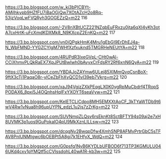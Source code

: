 https://3.bp.blogspot.com/w_ki3bPICBYt-AMjlhkypb9HZfFU7iBaOGjQw7XOtAZcH2o8Rq-53jzVoqLwFVQRyh3GOGEZzQ=m22 116

https://3.bp.blogspot.com/-2V8nXBtUCZ221NZqbEuFRxzu0jta6qXI4yKh3otA7cxHrtK-uFcXmdKDXMk8_N9KXcpZ2EnKQ=m22 117

https://3.bp.blogspot.com/vn0iQPgkHmK4Mru1gEbGI9ErDhEJ4a-N_WbFMND-YYGZCYlgM7WHfXzfxuknd5TMGRHeNEUtYA=m22 118

https://3.bp.blogspot.com/4RUPdR3lxeGVpL-CHt0wAl-CCiXhmvPLQkRaEX7XpJPUtBwIwh0bAvyxCrFdsRY2Rf6xnN6QyA=m22 119

https://3.bp.blogspot.com/YBDAJoZAYmw6ULej85XIMmQvqCsnBoX-9ftX3cTj1PaqaO8r-ylCeZbFhXyQCD1vI39eb7Vkrg=m22 120 

https://3.bp.blogspot.com/xaJ94VgjzZXkPEqgLX0K0ygRpMuCbdrf4TRopSPODAX6_8pxi5J4OQnhsHqIFxYXOYT6seaVyw=m22 121

https://3.bp.blogspot.com/KelETCLiCdpo8MH5EMXXtAoCF_3kTYaWTDb9t6wV4Rw1vNua8h96upUYPN_edzL1u2js7zZrKg=m22 122

https://3.bp.blogspot.com/SUVNmqZLQsv6rsEknKt8SctBFTY94s09aj2e7xH8UVMK3p1uos9GuPokaIO4pU9MkXznLILLsw=m22 123

https://3.bp.blogspot.com/dcqgNy2BwqpDfw4XmhSNP8AFMyPrtrGbC5sTFAV8PnlUNMtgwc6bOEBPt5A8gj7k1EHfyX_WdQ=m22 124

https://3.bp.blogspot.com/G0psfq1NyB6KYDLbUFBOD6f713TP3KGMULU046UKd4cxv1pYMQtf5cCVIssdohL40wA1R-kb3w=m22 125
